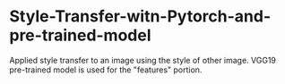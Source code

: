 # Style-Transfer-witn-Pytorch-and-pre-trained-model
Applied style transfer to an image using the style of other image. VGG19 pre-trained model is used for the "features" portion.
